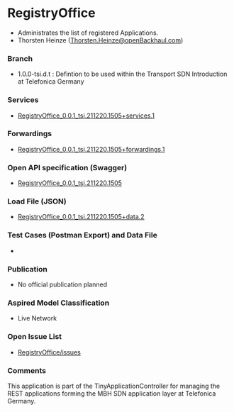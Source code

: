 # RegistryOffice
- Administrates the list of registered Applications.
- Thorsten Heinze (Thorsten.Heinze@openBackhaul.com)

### Branch
- 1.0.0-tsi.d.t : Defintion to be used within the Transport SDN Introduction at Telefonica Germany

### Services
- [RegistryOffice_0.0.1_tsi.211220.1505+services.1](./RegistryOffice_0.0.1_tsi.211220.1505+services.1.xlsx)

### Forwardings
- [RegistryOffice_0.0.1_tsi.211220.1505+forwardings.1](./RegistryOffice_0.0.1_tsi.211220.1505+forwardings.1.xlsx)

### Open API specification (Swagger)
- [RegistryOffice_0.0.1_tsi.211220.1505](./RegistryOffice_0.0.1_tsi.211220.1505.yaml)

### Load File (JSON)
- [RegistryOffice_0.0.1_tsi.211220.1505+data.2](./RegistryOffice_0.0.1_tsi.211220.1505+data.2.json)

### Test Cases (Postman Export) and Data File
-

### Publication
- No official publication planned

### Aspired Model Classification
- Live Network

### Open Issue List
- [RegistryOffice/issues](../../issues)

### Comments
This application is part of the TinyApplicationController for managing the REST applications forming the MBH SDN application layer at Telefonica Germany.
